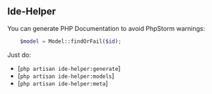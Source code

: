 ## Ide-Helper
You can generate PHP Documentation to avoid PhpStorm warnings:
```php
    $model = Model::findOrFail($id);
```
Just do:
- [`php artisan ide-helper:generate`]
- [`php artisan ide-helper:models`]
- [`php artisan ide-helper:meta`]

